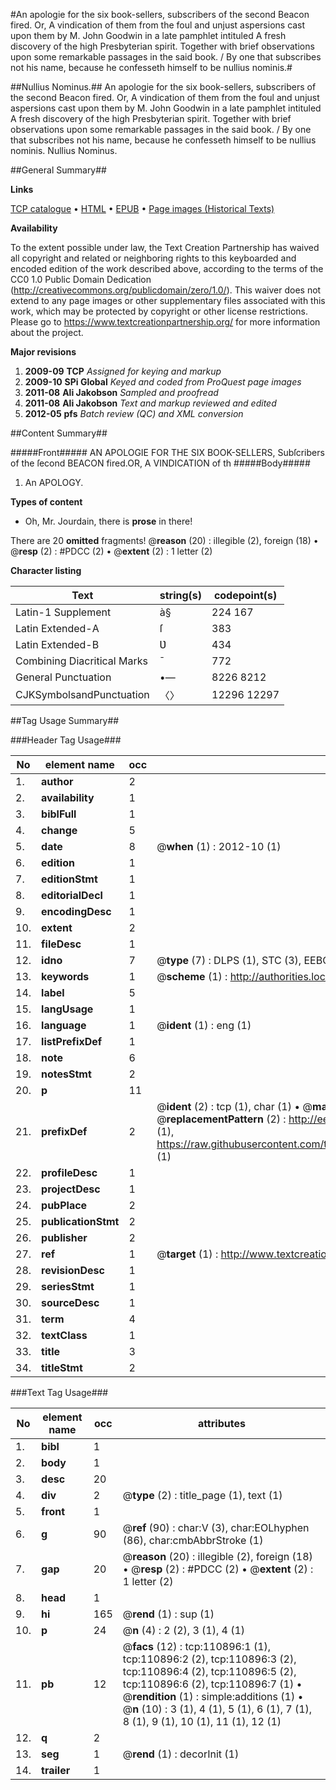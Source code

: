 #An apologie for the six book-sellers, subscribers of the second Beacon fired. Or, A vindication of them from the foul and unjust aspersions cast upon them by M. John Goodwin in a late pamphlet intituled A fresh discovery of the high Presbyterian spirit. Together with brief observations upon some remarkable passages in the said book. / By one that subscribes not his name, because he confesseth himself to be nullius nominis.#

##Nullius Nominus.##
An apologie for the six book-sellers, subscribers of the second Beacon fired. Or, A vindication of them from the foul and unjust aspersions cast upon them by M. John Goodwin in a late pamphlet intituled A fresh discovery of the high Presbyterian spirit. Together with brief observations upon some remarkable passages in the said book. / By one that subscribes not his name, because he confesseth himself to be nullius nominis.
Nullius Nominus.

##General Summary##

**Links**

[TCP catalogue](http://www.ota.ox.ac.uk/tcp/)  • 
[HTML](http://tei.it.ox.ac.uk/tcp/Texts-HTML/free/A75/A75507.html)  • 
[EPUB](http://tei.it.ox.ac.uk/tcp/Texts-EPUB/free/A75/A75507.epub) • 
[Page images (Historical Texts)](https://historicaltexts.jisc.ac.uk/eebo-99858837e)

**Availability**

To the extent possible under law, the Text Creation Partnership has waived all copyright and related or neighboring rights to this keyboarded and encoded edition of the work described above, according to the terms of the CC0 1.0 Public Domain Dedication (http://creativecommons.org/publicdomain/zero/1.0/). This waiver does not extend to any page images or other supplementary files associated with this work, which may be protected by copyright or other license restrictions. Please go to https://www.textcreationpartnership.org/ for more information about the project.

**Major revisions**

1. __2009-09__ __TCP__ *Assigned for keying and markup*
1. __2009-10__ __SPi Global__ *Keyed and coded from ProQuest page images*
1. __2011-08__ __Ali Jakobson__ *Sampled and proofread*
1. __2011-08__ __Ali Jakobson__ *Text and markup reviewed and edited*
1. __2012-05__ __pfs__ *Batch review (QC) and XML conversion*

##Content Summary##

#####Front#####
AN APOLOGIE FOR THE SIX BOOK-SELLERS, Subſcribers of the ſecond BEACON fired.OR, A VINDICATION of th
#####Body#####

1. An APOLOGY.

**Types of content**

  * Oh, Mr. Jourdain, there is **prose** in there!

There are 20 **omitted** fragments! 
 @__reason__ (20) : illegible (2), foreign (18)  •  @__resp__ (2) : #PDCC (2)  •  @__extent__ (2) : 1 letter (2)

**Character listing**


|Text|string(s)|codepoint(s)|
|---|---|---|
|Latin-1 Supplement|à§|224 167|
|Latin Extended-A|ſ|383|
|Latin Extended-B|Ʋ|434|
|Combining             Diacritical Marks|̄|772|
|General Punctuation|•—|8226 8212|
|CJKSymbolsandPunctuation|〈〉|12296 12297|

##Tag Usage Summary##

###Header Tag Usage###

|No|element name|occ|attributes|
|---|---|---|---|
|1.|__author__|2||
|2.|__availability__|1||
|3.|__biblFull__|1||
|4.|__change__|5||
|5.|__date__|8| @__when__ (1) : 2012-10 (1)|
|6.|__edition__|1||
|7.|__editionStmt__|1||
|8.|__editorialDecl__|1||
|9.|__encodingDesc__|1||
|10.|__extent__|2||
|11.|__fileDesc__|1||
|12.|__idno__|7| @__type__ (7) : DLPS (1), STC (3), EEBO-CITATION (1), PROQUEST (1), VID (1)|
|13.|__keywords__|1| @__scheme__ (1) : http://authorities.loc.gov/ (1)|
|14.|__label__|5||
|15.|__langUsage__|1||
|16.|__language__|1| @__ident__ (1) : eng (1)|
|17.|__listPrefixDef__|1||
|18.|__note__|6||
|19.|__notesStmt__|2||
|20.|__p__|11||
|21.|__prefixDef__|2| @__ident__ (2) : tcp (1), char (1)  •  @__matchPattern__ (2) : ([0-9\-]+):([0-9IVX]+) (1), (.+) (1)  •  @__replacementPattern__ (2) : http://eebo.chadwyck.com/downloadtiff?vid=$1&page=$2 (1), https://raw.githubusercontent.com/textcreationpartnership/Texts/master/tcpchars.xml#$1 (1)|
|22.|__profileDesc__|1||
|23.|__projectDesc__|1||
|24.|__pubPlace__|2||
|25.|__publicationStmt__|2||
|26.|__publisher__|2||
|27.|__ref__|1| @__target__ (1) : http://www.textcreationpartnership.org/docs/. (1)|
|28.|__revisionDesc__|1||
|29.|__seriesStmt__|1||
|30.|__sourceDesc__|1||
|31.|__term__|4||
|32.|__textClass__|1||
|33.|__title__|3||
|34.|__titleStmt__|2||


###Text Tag Usage###

|No|element name|occ|attributes|
|---|---|---|---|
|1.|__bibl__|1||
|2.|__body__|1||
|3.|__desc__|20||
|4.|__div__|2| @__type__ (2) : title_page (1), text (1)|
|5.|__front__|1||
|6.|__g__|90| @__ref__ (90) : char:V (3), char:EOLhyphen (86), char:cmbAbbrStroke (1)|
|7.|__gap__|20| @__reason__ (20) : illegible (2), foreign (18)  •  @__resp__ (2) : #PDCC (2)  •  @__extent__ (2) : 1 letter (2)|
|8.|__head__|1||
|9.|__hi__|165| @__rend__ (1) : sup (1)|
|10.|__p__|24| @__n__ (4) : 2 (2), 3 (1), 4 (1)|
|11.|__pb__|12| @__facs__ (12) : tcp:110896:1 (1), tcp:110896:2 (2), tcp:110896:3 (2), tcp:110896:4 (2), tcp:110896:5 (2), tcp:110896:6 (2), tcp:110896:7 (1)  •  @__rendition__ (1) : simple:additions (1)  •  @__n__ (10) : 3 (1), 4 (1), 5 (1), 6 (1), 7 (1), 8 (1), 9 (1), 10 (1), 11 (1), 12 (1)|
|12.|__q__|2||
|13.|__seg__|1| @__rend__ (1) : decorInit (1)|
|14.|__trailer__|1||
